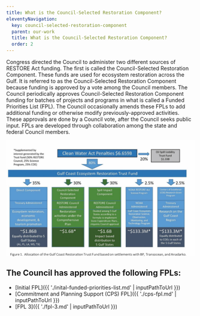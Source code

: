```yaml
---
title: What is the Council-Selected Restoration Component?
eleventyNavigation:
  key: council-selected-restoration-component
  parent: our-work
  title: What is the Council-Selected Restoration Component?
  order: 2
---
```


Congress directed the Council to administer two different sources of RESTORE Act funding. The first is called the Council-Selected Restoration Component. These funds are used for ecosystem restoration across the Gulf. It is referred to as the Council-Selected Restoration Component because funding is approved by a vote among the Council members. The Council periodically approves Council-Selected Restoration Component funding for batches of projects and programs in what is called a Funded Priorities List (FPL). The Council occasionally amends these FPLs to add additional funding or otherwise modify previously-approved activities. These approvals are done by a Council vote, after the Council seeks public input. FPLs are developed through collaboration among the state and federal Council members.

![Clean Water Act Penatlies Graph](/img/Buckets_Graphic.png)

## The Council has approved the following FPLs:

- [Initial FPL]({{ './inital-funded-priorities-list.md' | inputPathToUrl }})
- [Commitment and Planning Support (CPS) FPL]({{ './cps-fpl.md' | inputPathToUrl }})
- [FPL 3]({{ './fpl-3.md' | inputPathToUrl }})
